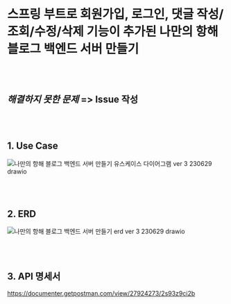 # 스프링 부트로 회원가입, 로그인, 댓글 작성/조회/수정/삭제 기능이 추가된 나만의 항해 블로그 백엔드 서버 만들기

<br/>
<br/>

## ***해결하지 못한 문제*** => Issue 작성

<br/>
<br/>

## 1. Use Case
![나만의 항해 블로그 백엔드 서버 만들기 유스케이스 다이어그램 ver 3 230629 drawio](https://github.com/HaenaCho01/myVoyageBlogVer3/assets/131599243/20d2f287-d3ce-4800-9746-e1384cf5cb41)

<br/>
<br/>

## 2. ERD
![나만의 항해 블로그 백엔드 서버 만들기 erd ver 3 230629 drawio](https://github.com/HaenaCho01/myVoyageBlogVer3/assets/131599243/2929e330-b25c-431e-9869-ae884730e754)

<br/>
<br/>

## 3. API 명세서
https://documenter.getpostman.com/view/27924273/2s93z9ci2b

<br/>
<br/>
